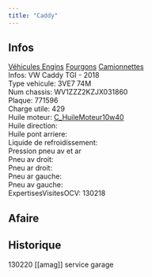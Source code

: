 ```yaml
---
title: "Caddy"
---
```


## Infos
[Véhicules Engins](notes/equipements/vehicules/L_VehiculesEngins.md) [Fourgons](notes/equipements/vehicules/C_Fourgons.md) [Camionnettes](notes/equipements/vehicules/C_Camionnettes.md)\
Infos: VW Caddy TGI - 2018\
Type vehicule: 3VE7 74M\
Num chassis: WV1ZZZ2KZJX031860\
Plaque: 771596\
Charge utile: 429\
Huile moteur: [C_HuileMoteur10w40](notes/equipements/consommables/C_HuileMoteur10w40.md)\
Huile direction:\
Huile pont arriere:\
Liquide de refroidissement:\
Pression pneu av et ar\
Pneu av droit:\
Pneu ar droit:\
Pneu ar gauche:\
Pneu av gauche:\
ExpertisesVisitesOCV: 130218

## Afaire 

## Historique
130220 [[amag]] service garage